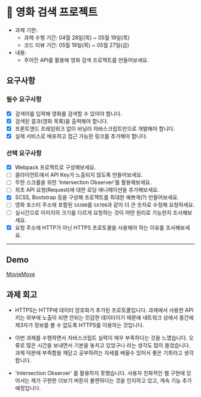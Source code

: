 # 🎥 영화 검색 프로젝트

- 과제 기한:
  - 과제 수행 기간: 04월 28일(목) ~ 05월 19일(목)
  - 코드 리뷰 기간: 05월 19일(목) ~ 05월 27일(금)
- 내용:
  - 주어진 API를 활용해 영화 검색 프로젝트를 만들어보세요.

## 요구사항

### 필수 요구사항

- [x] 검색어를 입력해 영화를 검색할 수 있어야 합니다.
- [x] 검색된 결과(영화 목록)을 출력해야 합니다.
- [x] 프론트엔드 프레임워크 없이 바닐라 자바스크립트만으로 개발해야 합니다.
- [x] 실제 서비스로 배포하고 접근 가능한 링크를 추가해야 합니다.

### 선택 요구사항

- [x] Webpack 프로젝트로 구성해보세요.
- [ ] 클라이언트에서 API Key가 노출되지 않도록 만들어보세요.
- [ ] 무한 스크롤을 위한 'Intersection Observer'를 활용해보세요.
- [ ] 최초 API 요청(Request)에 대한 로딩 애니메이션을 추가해보세요.
- [x] SCSS, Bootstrap 등을 구성해 프로젝트를 최대한 예쁘게(?) 만들어보세요.
- [ ] 영화 포스터 주소에 포함된 `SX300`를 `SX700`과 같이 더 큰 숫자로 수정해 요청하세요.
- [ ] 실시간으로 이미지의 크기를 다르게 요청하는 것이 어떤 원리로 가능한지 조사해보세요.
- [x] 요청 주소에 HTTP가 아닌 HTTPS 프로토콜을 사용해야 하는 이유를 조사해보세요.

---

## Demo

<a href="https://polite-entremet-aa6d00.netlify.app/
">MovieMove</a>

## 과제 회고

- HTTPS는 HTTP에 데이터 암호화가 추가된 프로토콜입니다. 과제에서 사용한 API키는 외부에 노출이 되면 안되는 민감한 데이터이기 때문에 네트워크 상에서 중간에 제3자가 정보를 볼 수 없도록 HTTPS를 이용하는 것입니다.

- 이번 과제를 수행하면서 자바스크립트 실력이 매우 부족하다는 것을 느꼈습니다. 오류로 많은 시간을 보내면서 기본을 놓치고 있었구나 라는 생각도 많이 들었습니다. 과제 덕분에 부족함을 깨닫고 공부하려는 자세를 배울수 있어서 좋은 기회라고 생각합니다.

- 'Intersection Observer' 를 활용하지 못했습니다. 사용자 친화적인 웹 구현에 있어서는 제가 구현한 더보기 버튼이 불편하다는 것을 인지하고 있고, 계속 기능 추가 예정입니다.
